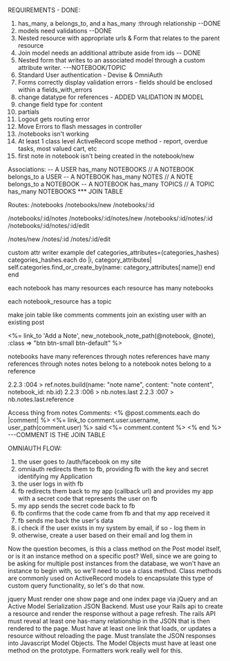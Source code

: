 REQUIREMENTS - DONE:
1) has_many, a belongs_to, and a has_many :through relationship --DONE
2) models need validations --DONE
3) Nested resource with appropriate urls & Form that relates to the parent resource
4) Join model needs an additional attribute aside from ids -- DONE
5) Nested form that writes to an associated model through a custom attribute writer. ---NOTEBOOK/TOPIC
6) Standard User authentication - Devise & OmniAuth
7) Forms correctly display validation errors - fields should be enclosed within a fields_with_errors
8) change datatype for references - ADDED VALIDATION IN MODEL
9) change field type for :content
10) partials
11) Logout gets routing error
12) Move Errors to flash messages in controller
13) /notebooks isn't working
14) At least 1 class level ActiveRecord scope method - report, overdue tasks, most valued cart, etc
15) first note in notebook isn't being created in the notebook/new



Associations:
-- A USER has_many NOTEBOOKS // A NOTEBOOK belongs_to a USER
-- A NOTEBOOK has_many NOTES // A NOTE belongs_to a NOTEBOOK
-- A NOTEBOOK has_many TOPICS // A TOPIC has_many NOTEBOOKS *** JOIN TABLE


Routes:
/notebooks
/notebooks/new
/notebooks/:id

/notebooks/:id/notes
/notebooks/:id/notes/new
/notebooks/:id/notes/:id
/notebooks/:id/notes/:id/edit

/notes/new
/notes/:id
/notes/:id/edit



custom attr writer example
def categories_attributes=(categories_hashes)
  categories_hashes.each do |i, category_attributes|
    self.categories.find_or_create_by(name: category_attributes[:name])
  end
end


each notebook has many resources
each resource has many notebooks

each notebook_resource has a topic

make join table like comments
comments join an existing user with an existing post


<%= link_to 'Add a Note', new_notebook_note_path(@notebook, @note), :class => "btn btn-small btn-default" %>

notebooks have many references through notes
references have many references through notes
notes belong to a notebook
notes belong to a reference


2.2.3 :004 > ref.notes.build(name: "note name", content: "note content", notebook_id: nb.id)
2.2.3 :006 > nb.notes.last
2.2.3 :007 > nb.notes.last.reference


Access thing from notes
Comments:
  <% @post.comments.each do |comment| %>
    <%= link_to comment.user.username, user_path(comment.user) %> said
    <%= comment.content %>
  <% end %> ---COMMENT IS THE JOIN TABLE


OMNIAUTH FLOW:

1) the user goes to /auth/facebook on my site
2) omniauth redirects them to fb, providing fb with the key and secret identifying my Application
3) the user logs in with fb
4) fb redirects them back to my app (callback url) and provides my app with a secret code that represents the user on fb
5) my app sends the secret code back to fb
6) fb confirms that the code came from fb and that my app received it
7) fb sends me back the user's data
8) i check if the user exists in my system by email, if so - log them in
9) otherwise, create a user based on their email and log them in


Now the question becomes, is this a class method on the Post model itself, or is it an instance method on a specific post?
Well, since we are going to be asking for multiple post instances from the database, we won't have an instance to begin with, so we'll need to use a class method.
Class methods are commonly used on ActiveRecord models to encapsulate this type of custom query functionality, so let's do that now.


jquery
Must render one show page and one index page via jQuery and an Active Model Serialization JSON Backend.
Must use your Rails api to create a resource and render the response without a page refresh.
The rails API must reveal at least one has-many relationship in the JSON that is then rendered to the page.
Must have at least one link that loads, or updates a resource without reloading the page.
Must translate the JSON responses into Javascript Model Objects. The Model Objects must have at least one method on the prototype. Formatters work really well for this.
